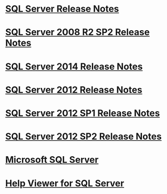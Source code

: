 # [SQL Server Release Notes](sql-server-release-notes.md)
# [SQL Server 2008 R2 SP2 Release Notes](sql-server-2008-r2-sp2-release-notes.md)
# [SQL Server 2014 Release Notes](sql-server-2014-release-notes.md)
# [SQL Server 2012 Release Notes](sql-server-2012-release-notes.md)
# [SQL Server 2012 SP1 Release Notes](sql-server-2012-sp1-release-notes.md)
# [SQL Server 2012 SP2 Release Notes](sql-server-2012-sp2-release-notes.md)
# [Microsoft SQL Server](microsoft-sql-server.md)
# [Help Viewer for SQL Server](sql-server-help-installation.md)
